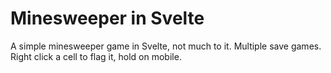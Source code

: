 # Minesweeper in Svelte

A simple minesweeper game in Svelte, not much to it.
Multiple save games.
Right click a cell to flag it, hold on mobile.
